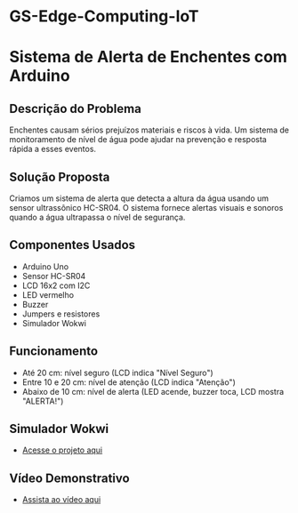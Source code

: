# GS-Edge-Computing-IoT
# Sistema de Alerta de Enchentes com Arduino

## Descrição do Problema
Enchentes causam sérios prejuízos materiais e riscos à vida. Um sistema de monitoramento de nível de água pode ajudar na prevenção e resposta rápida a esses eventos.

## Solução Proposta
Criamos um sistema de alerta que detecta a altura da água usando um sensor ultrassônico HC-SR04. O sistema fornece alertas visuais e sonoros quando a água ultrapassa o nível de segurança.

## Componentes Usados
- Arduino Uno
- Sensor HC-SR04
- LCD 16x2 com I2C
- LED vermelho
- Buzzer
- Jumpers e resistores
- Simulador Wokwi

## Funcionamento
- Até 20 cm: nível seguro (LCD indica "Nível Seguro")
- Entre 10 e 20 cm: nível de atenção (LCD indica "Atenção")
- Abaixo de 10 cm: nível de alerta (LED acende, buzzer toca, LCD mostra "ALERTA!")

## Simulador Wokwi
- [Acesse o projeto aqui]([https://wokwi.com/projects/SEU-LINK-AQUI](https://wokwi.com/projects/430746070009397249))

## Vídeo Demonstrativo
- [Assista ao vídeo aqui](https://)
